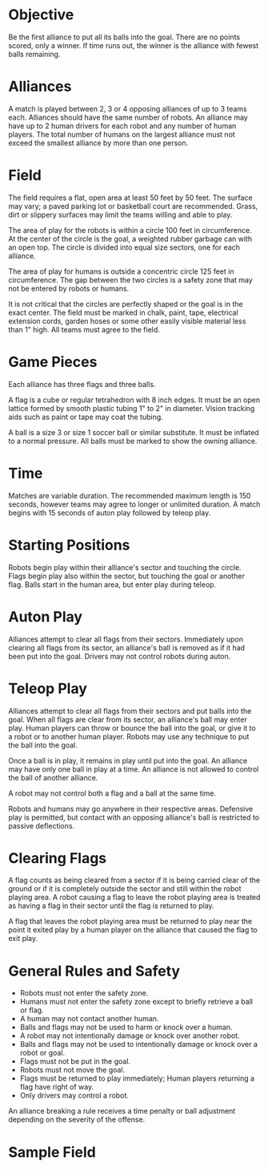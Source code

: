 
# Objective

Be the first alliance to put all its balls into the goal. There are
no points scored, only a winner. If time runs out, the winner is the
alliance with fewest balls remaining.

# Alliances

A match is played between 2, 3 or 4 opposing alliances of up to 3
teams each. Alliances should have the same number of robots. An alliance
may have up to 2 human drivers for each robot and any number of
human players. The total number of humans on the largest alliance
must not exceed the smallest alliance by more than one person.

# Field

The field requires a flat, open area at least 50 feet by 50 feet. The
surface may vary; a paved parking lot or basketball court are recommended.
Grass, dirt or slippery surfaces may limit the teams willing and able
to play.

The area of play for the robots is within a circle 100 feet in
circumference. At the center of the circle is the goal, a weighted
rubber garbage can with an open top. The circle is divided into equal
size sectors, one for each alliance.

The area of play for humans is outside a concentric circle 125 feet in
circumference. The gap between the two circles is a safety zone that
may not be entered by robots or humans.

It is not critical that the circles are perfectly shaped or the goal
is in the exact center. The field must be marked in chalk, paint, tape,
electrical extension cords, garden hoses or some other easily visible
material less than 1" high. All teams must agree to the field.

# Game Pieces

Each alliance has three flags and three balls.

A flag is a cube or regular tetrahedron with 8 inch edges. It must
be an open lattice formed by smooth plastic tubing 1" to 2" in
diameter. Vision tracking aids such as paint or tape may coat the tubing.

A ball is a size 3 or size 1 soccer ball or similar substitute. It
must be inflated to a normal pressure. All balls must be marked to
show the owning alliance.

# Time

Matches are variable duration. The recommended maximum length is
150 seconds, however teams may agree to longer or unlimited duration.
A match begins with 15 seconds of auton play followed by teleop play.

# Starting Positions

Robots begin play within their alliance's sector and touching the
circle. Flags begin play also within the sector, but touching the goal
or another flag. Balls start in the human area, but enter play during
teleop.

# Auton Play

Alliances attempt to clear all flags from their sectors. Immediately
upon clearing all flags from its sector, an alliance's ball is removed
as if it had been put into the goal. Drivers may not control robots
during auton.

# Teleop Play

Alliances attempt to clear all flags from their sectors and put balls
into the goal. When all flags are clear from its sector, an alliance's
ball may enter play. Human players can throw or bounce the ball into
the goal, or give it to a robot or to another human player. Robots may
use any technique to put the ball into the goal.

Once a ball is in play, it remains in play until put into the goal.
An alliance may have only one ball in play at a time. An alliance is
not allowed to control the ball of another alliance.

A robot may not control both a flag and a ball at the same time.

Robots and humans may go anywhere in their respective areas. Defensive
play is permitted, but contact with an opposing alliance's ball is
restricted to passive deflections.

# Clearing Flags

A flag counts as being cleared from a sector if it is being carried
clear of the ground or if it is completely outside the sector and
still within the robot playing area. A robot causing a flag to leave
the robot playing area is treated as having a flag in their sector
until the flag is returned to play.

A flag that leaves the robot playing area must be returned to play
near the point it exited play by a human player on the alliance that
caused the flag to exit play.

# General Rules and Safety

* Robots must not enter the safety zone.
* Humans must not enter the safety zone except to briefly retrieve a ball or flag.
* A human may not contact another human.
* Balls and flags may not be used to harm or knock over a human.
* A robot may not intentionally damage or knock over another robot.
* Balls and flags may not be used to intentionally damage or knock over a robot or goal.
* Flags must not be put in the goal.
* Robots must not move the goal.
* Flags must be returned to play immediately; Human players returning a flag have right of way.
* Only drivers may control a robot.

An alliance breaking a rule receives a time penalty or ball adjustment
depending on the severity of the offense.

# Sample Field
